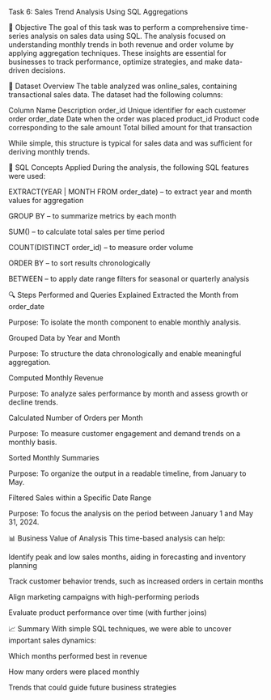 Task 6: Sales Trend Analysis Using SQL Aggregations

📌 Objective
The goal of this task was to perform a comprehensive time-series analysis on sales data using SQL. The analysis focused on understanding monthly trends in both revenue and order volume by applying aggregation techniques. These insights are essential for businesses to track performance, optimize strategies, and make data-driven decisions.

📂 Dataset Overview
The table analyzed was online_sales, containing transactional sales data. The dataset had the following columns:

Column Name	Description
order_id	Unique identifier for each customer order
order_date	Date when the order was placed
product_id	Product code corresponding to the sale
amount	Total billed amount for that transaction

While simple, this structure is typical for sales data and was sufficient for deriving monthly trends.

🧠 SQL Concepts Applied
During the analysis, the following SQL features were used:

EXTRACT(YEAR | MONTH FROM order_date) – to extract year and month values for aggregation

GROUP BY – to summarize metrics by each month

SUM() – to calculate total sales per time period

COUNT(DISTINCT order_id) – to measure order volume

ORDER BY – to sort results chronologically

BETWEEN – to apply date range filters for seasonal or quarterly analysis

🔍 Steps Performed and Queries Explained
Extracted the Month from order_date

Purpose: To isolate the month component to enable monthly analysis.

Grouped Data by Year and Month

Purpose: To structure the data chronologically and enable meaningful aggregation.

Computed Monthly Revenue

Purpose: To analyze sales performance by month and assess growth or decline trends.

Calculated Number of Orders per Month

Purpose: To measure customer engagement and demand trends on a monthly basis.

Sorted Monthly Summaries

Purpose: To organize the output in a readable timeline, from January to May.

Filtered Sales within a Specific Date Range

Purpose: To focus the analysis on the period between January 1 and May 31, 2024.

📊 Business Value of Analysis
This time-based analysis can help:

Identify peak and low sales months, aiding in forecasting and inventory planning

Track customer behavior trends, such as increased orders in certain months

Align marketing campaigns with high-performing periods

Evaluate product performance over time (with further joins)

📈 Summary
With simple SQL techniques, we were able to uncover important sales dynamics:

Which months performed best in revenue

How many orders were placed monthly

Trends that could guide future business strategies
